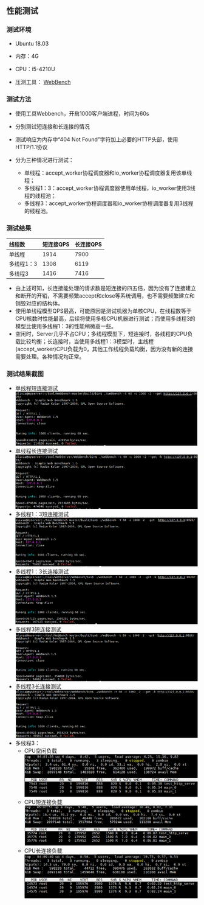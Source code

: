 ## 性能测试

### 测试环境

- Ubuntu 18.03
- 内存：4G
- CPU：i5-4210U

- 压测工具： [WebBench](https://github.com/linyacool/WebBench) 

### 测试方法

- 使用工具Webbench，开启1000客户端进程，时间为60s
- 分别测试短连接和长连接的情况
- 测试响应为内存中“404 Not Found”字符加上必要的HTTP头部，使用HTTP/1.1协议

- 分为三种情况进行测试：
  - 单线程：accept_worker协程调度器和io_worker协程调度器复用该单线程；
  - 多线程1：3：accept_worker协程调度器使用单线程，io_worker使用3线程的线程池；
  - 多线程3：accept_worker协程调度器和io_worker协程调度器复用3线程的线程池。

### 测试结果

| 线程数     | 短连接QPS | 长连接QPS |
| :--------- | --------- | --------- |
| 单线程     | 1914      | 7900      |
| 多线程1：3 | 1308      | 6119      |
| 多线程3    | 1416      | 7416      |

- 由上述可知，长连接能处理的请求数是短连接的四五倍，因为没有了连接建立和断开的开销，不需要频繁accept和close等系统调用，也不需要频繁建立和销毁对应的结构体。
- 使用单线程模型QPS最高，可能原因是测试机器为单核CPU，在线程数等于CPU核数时性能最高，后续将使用多核CPU机器进行测试；而使用多线程3的模型比使用多线程1：3的性能稍微高一些。
- 空闲时，Server几乎不占CPU；多线程模型下，短连接时，各线程的CPU负载比较均衡；长连接时，当使用多线程1：3模型时，主线程(accept_worker)CPU负载为0，其他工作线程负载均衡，因为没有新的连接需要处理。各种情况均正常。

### 测试结果截图

- 单线程短连接测试
![单线程短连接测试](https://github.com/YuyiLin-Oliva/tinyServer/blob/master/test_results/thread1_close.png)
- 单线程长连接测试
![单线程长连接测试](https://github.com/YuyiLin-Oliva/tinyServer/blob/master/test_results/thread1-keep-alive.png)
- 多线程1：3短连接测试
![多线程1：3短连接测试](https://github.com/YuyiLin-Oliva/tinyServer/blob/master/test_results/threadpool1_3_close.png)
- 多线程1：3长连接测试
![多线程1：3长连接测试](https://github.com/YuyiLin-Oliva/tinyServer/blob/master/test_results/threadpool1_3_keep-alive.png)
- 多线程3短连接测试
![多线程3短连接测试](https://github.com/YuyiLin-Oliva/tinyServer/blob/master/test_results/threadpool3_close.png)
- 多线程3长连接测试
![多线程3长连接测试](https://github.com/YuyiLin-Oliva/tinyServer/blob/master/test_results/threadpool3_keep-alive.png)
- 多线程3：
   - CPU空闲负载
    ![CPU空闲负载](https://github.com/YuyiLin-Oliva/tinyServer/blob/master/test_results/threadpool3_close_空载.png)
  - CPU短连接负载
    ![CPU短连接负载](https://github.com/YuyiLin-Oliva/tinyServer/blob/master/test_results/threadpool3_close_cpu.png)
  - CPU长连接负载
    ![CPU长连接负载](https://github.com/YuyiLin-Oliva/tinyServer/blob/master/test_results/threadpool3_keep-alive_cpu.png)